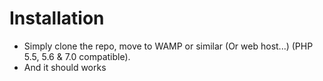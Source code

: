 <h1>Installation</h1>

- Simply clone the repo, move to WAMP or similar (Or web host...) (PHP 5.5, 5.6 & 7.0 compatible).
- And it should works
